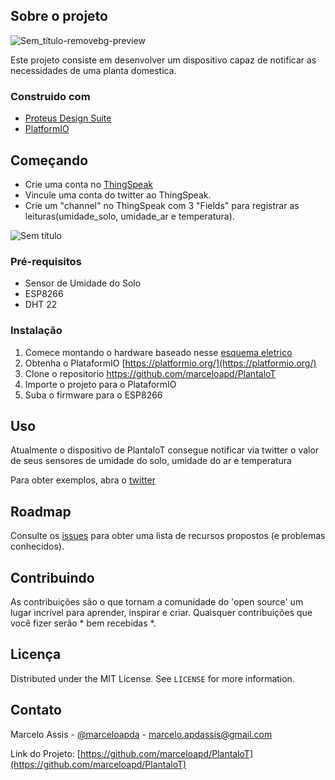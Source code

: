 ## Sobre o projeto

![Sem_título-removebg-preview](https://user-images.githubusercontent.com/71731452/111224894-d263c880-85bd-11eb-939b-ff83d24d79ed.png)

Este projeto consiste em desenvolver um dispositivo capaz de notificar as necessidades de uma planta domestica.

### Construido com

* [Proteus Design Suite](https://www.labcenter.com/)
* [PlatformIO](https://platformio.org/)


## Começando

* Crie uma conta no [ThingSpeak](https://thingspeak.com/)
* Vincule uma conta do twitter ao ThingSpeak.
* Crie um "channel" no ThingSpeak com 3 "Fields" para registrar as leituras(umidade_solo, umidade_ar e temperatura).

![Sem título](https://user-images.githubusercontent.com/71731452/111236738-545dec80-85d2-11eb-84eb-4a91f30200b1.png)


### Pré-requisitos

* Sensor de Umidade do Solo
* ESP8266
* DHT 22

### Instalação

1. Comece montando o hardware baseado nesse [esquema eletrico](https://user-images.githubusercontent.com/71731452/111225844-0db2c700-85bf-11eb-83d9-2f78065c2d21.jpg) 
2. Obtenha o PlataformIO [https://platformio.org/](https://platformio.org/)
3. Clone o repositorio https://github.com/marceloapd/PlantaloT
4. Importe o projeto para o PlataformIO
5. Suba o firmware para o ESP8266
   

## Uso

Atualmente o dispositivo de PlantaloT consegue notificar via twitter o valor de seus sensores de umidade do solo, umidade do ar e temperatura

Para obter exemplos, abra o [twitter](https://twitter.com/do_planta)


## Roadmap

Consulte os [issues](https://github.com/othneildrew/Best-README-Template/issues) para obter uma lista de recursos propostos (e problemas conhecidos).



## Contribuindo

As contribuições são o que tornam a comunidade do 'open source' um lugar incrível para aprender, inspirar e criar. Quaisquer contribuições que você fizer serão * bem recebidas *.

## Licença

Distributed under the MIT License. See `LICENSE` for more information.



## Contato

Marcelo Assis - [@marceloapda](https://twitter.com/marceloapda) - marcelo.apdassis@gmail.com

Link do Projeto: [https://github.com/marceloapd/PlantaloT](https://github.com/marceloapd/PlantaloT)

